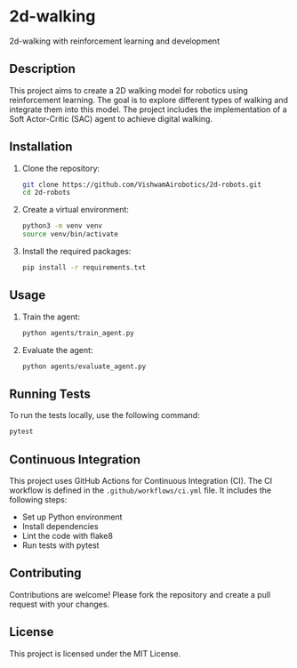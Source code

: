 # 2d-walking

2d-walking with reinforcement learning and development

## Description

This project aims to create a 2D walking model for robotics using reinforcement learning. The goal is to explore different types of walking and integrate them into this model. The project includes the implementation of a Soft Actor-Critic (SAC) agent to achieve digital walking.

## Installation

1. Clone the repository:
   ```bash
   git clone https://github.com/VishwamAirobotics/2d-robots.git
   cd 2d-robots
   ```

2. Create a virtual environment:
   ```bash
   python3 -m venv venv
   source venv/bin/activate
   ```

3. Install the required packages:
   ```bash
   pip install -r requirements.txt
   ```

## Usage

1. Train the agent:
   ```bash
   python agents/train_agent.py
   ```

2. Evaluate the agent:
   ```bash
   python agents/evaluate_agent.py
   ```

## Running Tests

To run the tests locally, use the following command:
```bash
pytest
```

## Continuous Integration

This project uses GitHub Actions for Continuous Integration (CI). The CI workflow is defined in the `.github/workflows/ci.yml` file. It includes the following steps:
- Set up Python environment
- Install dependencies
- Lint the code with flake8
- Run tests with pytest

## Contributing

Contributions are welcome! Please fork the repository and create a pull request with your changes.

## License

This project is licensed under the MIT License.

<!-- Triggering CI workflow -->
<!-- Timestamp: 2024-07-11 02:06:04 -->
<!-- Updated Timestamp: 2024-07-13 16:00:00 -->

